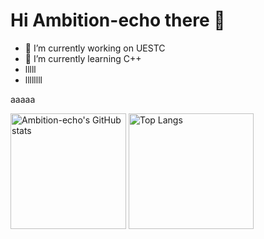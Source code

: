 # Hi Ambition-echo there 👋



- 🔭 I’m currently working on UESTC
- 🌱 I’m currently learning C++
- lllll
- llllllll


aaaaa

<img src="https://github-readme-stats.vercel.app/api?username=ambition-echo&count_private=true&theme=calm&show_icons=true" alt="Ambition-echo's GitHub stats" height="185px" /> <img src="https://github-readme-stats.vercel.app/api/top-langs/?username=ambition-echo&layout=compact&langs_count=8&theme=calm" alt="Top Langs" height="185px" width="200px" />
